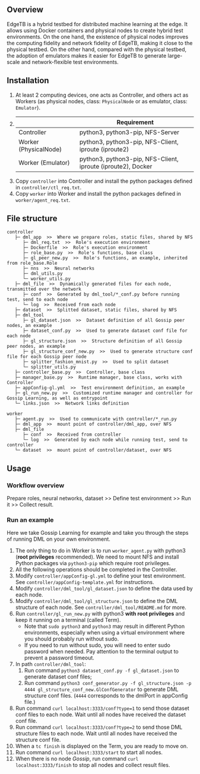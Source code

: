 ## Overview

EdgeTB is a hybrid testbed for distributed machine learning at the edge. It allows using Docker containers and physical
nodes to create hybrid test environments. On the one hand, the existence of physical nodes improves the computing
fidelity and network fidelity of EdgeTB, making it close to the physical testbed. On the other hand, compared with the
physical testbed, the adoption of emulators makes it easier for EdgeTB to generate large-scale and network-flexible test
environments.

## Installation

1. At least 2 computing devices, one acts as Controller, and others act as Workers (as physical nodes, class:
   `PhysicalNode` or as emulator, class: `Emulator`).
2. | |Requirement|
   | --- | --- |
   |Controller|python3, python3-pip, NFS-Server|
   |Worker (PhysicalNode)|python3, python3-pip, NFS-Client, iproute (iproute2)|
   |Worker (Emulator)|python3, python3-pip, NFS-Client, iproute (iproute2), Docker|
3. Copy ```controller``` into Controller and install the python packages defined in ```controller/ctl_req.txt```.
4. Copy ```worker``` into Worker and install the python packages defined in ```worker/agent_req.txt```.

## File structure

```
controller
   ├─ dml_app  >>  Where we prepare roles, static files, shared by NFS
      ├─ dml_req.txt  >>  Role's execution environment
      ├─ Dockerfile  >>  Role's execution environment
      ├─ role_base.py  >>  Role's functions, base class
      ├─ gl_peer_new.py  >>  Role's functions, an example, inherited from role_base.Role
      ├─ nns  >>  Neural networks
      ├─ dml_utils.py
      └─ worker_utils.py
   ├─ dml_file  >>  Dynamically generated files for each node, transmitted over the network
      ├─ conf  >>  Generated by dml_tool/*_conf.py before running test, send to each node
      └─ log  >>  Received from each node
   ├─ dataset  >>  Splitted dataset, static files, shared by NFS
   ├─ dml_tool
      ├─ gl_dataset.json  >>  Dataset definition of all Gossip peer nodes, an example
      ├─ dataset_conf.py  >>  Used to generate dataset conf file for each node
      ├─ gl_structure.json  >>  Structure definition of all Gossip peer nodes, an example
      ├─ gl_structure_conf_new.py  >>  Used to generate structure conf file for each Gossip peer node
      ├─ splitter_fashion_mnist.py  >>  Used to split dataset
      └─ splitter_utils.py
   ├─ controller_base.py  >>  Controller, base class
   ├─ manager_base.py  >>  Runtime manager, base class, works with Controller
   ├─ appConfig-gl.yml  >>  Test environment definition, an example
   ├─ gl_run_new.py  >>  Customized runtime manager and controller for Gossip Learning, as well as entrypoint
   └─ links.json  >>  Network links definition
   
worker
   ├─ agent.py  >>  Used to communicate with controller/*_run.py
   ├─ dml_app  >>  mount point of controller/dml_app, over NFS
   ├─ dml_file
      ├─ conf  >>  Received from controller
      └─ log  >>  Generated by each node while running test, send to controller
   └─ dataset  >>  mount point of controller/dataset, over NFS
```

## Usage

### Workflow overview

Prepare roles, neural networks, dataset >> Define test environment >> Run it >> Collect result.

### Run an example

Here we take Gossip Learning for example and take you through the steps of running DML on your own environment.

1. The only thing to do in Worker is to run `worker_agent.py` with python3 (__root privileges__ recommended). We need to
mount NFS and install Python packages via `python3-pip` which require root privileges.
2. All the following operations should be completed in the Controller.
3. Modify `controller/appConfig-gl.yml` to define your test environment. See `controller/appConfig-template.yml` for
instructions.
4. Modify `controller/dml_tool/gl_dataset.json` to define the data used by each node.
5. Modify `controller/dml_tool/gl_structure.json` to define the DML structure of each node. See
`controller/dml_tool/README.md` for more.
6. Run `controller/gl_run_new.py` with python3 __with root privileges__ and keep it running on a terminal (called
Term).
   * Note that `sudo python3` and `python3` may result in different Python environments, especially when using a virtual
   environment where you should probably run without sudo.
   * If you need to run without sudo, you will need to enter sudo password when needed. Pay attention to the terminal
   output to prevent a password timeout.
7. In path `controller/dml_tool`:
    1. Run command `python3 dataset_conf.py -f gl_dataset.json` to generate dataset conf files;
    2. Run command `python3 conf_generator.py -f gl_structure.json -p 4444 gl_structure_conf_new.GlConfGenerator` to
    generate DML structure conf files. (`4444` corresponds to the dmlPort in appConfig file.)
8. Run command `curl localhost:3333/conf?type=1` to send those dataset conf files to each node. Wait until all nodes
have received the dataset conf file.
9. Run command `curl localhost:3333/conf?type=2` to send those DML structure files to each node. Wait until all nodes
have received the structure conf file.
10. When a `tc finish` is displayed on the Term, you are ready to move on.
11. Run command `curl localhost:3333/start` to start all nodes.
12. When there is no node _Gossip_, run command `curl localhost:3333/finish` to stop all nodes and collect result files.
